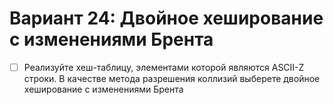 # Вариант 24: Двойное хеширование с изменениями Брента
  * [ ] Реализуйте хеш-таблицу, элементами которой являются ASCII-Z строки. В качестве метода разрешения коллизий выберете двойное хеширование с изменениями Брента
